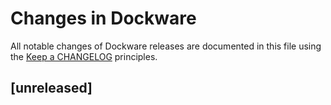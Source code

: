 # Changes in Dockware

All notable changes of Dockware releases are documented in this file
using the [Keep a CHANGELOG](https://keepachangelog.com/) principles.


## [unreleased]
